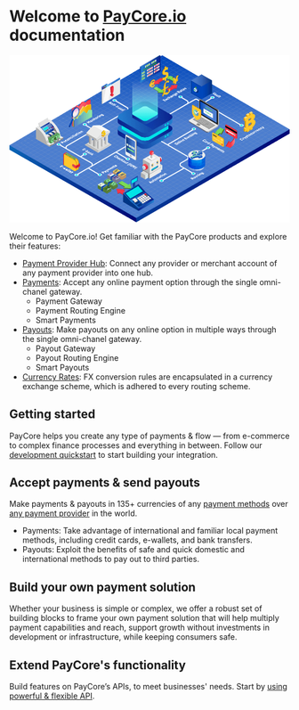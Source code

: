 # Welcome to [PayCore.io](https://paycore.io/) documentation

![PayCore Main Illustration](images/paycore-main3.png)

Welcome to PayCore.io! Get familiar with the PayCore products and explore their features:

* [Payment Provider Hub](#): Connect any provider or merchant account of any payment provider into one hub.
* [Payments](#): Accept any online payment option through the single omni-chanel gateway.
    * Payment Gateway
    * Payment Routing Engine
    * Smart Payments
* [Payouts](#): Make payouts on any online option in multiple ways through the single omni-chanel gateway.
    * Payout Gateway
    * Payout Routing Engine
    * Smart Payouts
* [Currency Rates](#): FX conversion rules are encapsulated in a currency exchange scheme, which is adhered to every routing scheme.


## Getting started

PayCore helps you create any type of payments & flow — from e-commerce to complex finance processes and everything in between. Follow our  [development quickstart](/getting-started/overview)  to start building your integration.


## Accept payments & send payouts

Make payments & payouts in 135+ currencies of any  [payment methods](https://paycore.io/portfolio-category/payment-methods/)  over  [any payment provider](https://paycore.io/portfolio-category/providers/) in the world.

* Payments: Take advantage of international and familiar local payment methods, including credit cards, e-wallets, and bank transfers.
* Payouts: Exploit the benefits of safe and quick domestic and international methods to pay out to third parties.

## Build your own payment solution

Whether your business is simple or complex, we offer a robust set of building blocks to frame your own payment solution that will help multiply payment capabilities and reach, support growth without investments in development or infrastructure, while keeping consumers safe.

## Extend PayCore's functionality

Build features on PayCore’s APIs, to meet businesses' needs. Start by [using powerful & flexible API](https://redoc.paycore.io/).